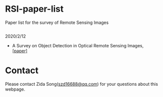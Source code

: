 # RSI-paper-list
Paper list for the survey of Remote Sensing Images

``````````````````````````````

``````````````````````````````
2020/2/12
- A Survey on Object Detection in Optical Remote Sensing Images, [[paper]](https://arxiv.org/vc/arxiv/papers/1603/1603.06201v1.pdf)   


# Contact 
Please contact Zida Song(szd16688@qq.com) for your questions about this webpage.
